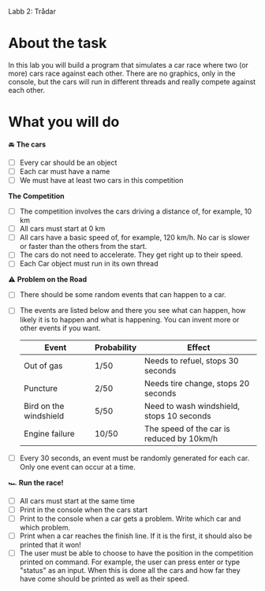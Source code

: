 Labb 2: Trådar

# About the task
In this lab you will build a program that simulates a car race where two (or more) cars race against each other. There are no graphics, only in the console, but the cars will run in different threads and really compete against each other.

# What you will do
🚘 **The cars**
- [ ] Every car should be an object
- [ ] Each car must have a name 
- [ ] We must have at least two cars in this competition

**The Competition**
- [ ] The competition involves the cars driving a distance of, for example, 10 km
- [ ] All cars must start at 0 km
- [ ] All cars have a basic speed of, for example, 120 km/h. No car is slower or faster than the others from the start.
- [ ] The cars do not need to accelerate. They get right up to their speed.
- [ ] Each Car object must run in its own thread

⚠️ **Problem on the Road**
- [ ] There should be some random events that can happen to a car.
- [ ] The events are listed below and there you see what can happen, how likely it is to happen and what is happening. You can invent more or other events if you want.
    
     | Event | Probability | Effect |
     | --- | --- | --- |
     | Out of gas | 1/50 | Needs to refuel, stops 30 seconds |
     | Puncture | 2/50 | Needs tire change, stops 20 seconds |
     | Bird on the windshield | 5/50 | Need to wash windshield, stops 10 seconds |
     | Engine failure | 10/50 | The speed of the car is reduced by 10km/h |
- [ ] Every 30 seconds, an event must be randomly generated for each car. Only one event can occur at a time.

🏎️ **Run the race!**
- [ ] All cars must start at the same time
- [ ] Print in the console when the cars start
- [ ] Print to the console when a car gets a problem. Write which car and which problem.
- [ ] Print when a car reaches the finish line. If it is the first, it should also be printed that it won!
- [ ] The user must be able to choose to have the position in the competition printed on command. For example, the user can press enter or type "status" as an input. When this is done all the cars and how far they have come should be printed as well as their speed.
